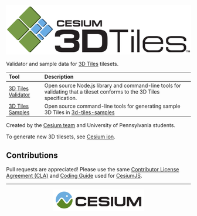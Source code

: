 <p align="center"><img src="figures/Cesium3DTiles.png" /></p>

Validator and sample data for [3D Tiles](https://github.com/CesiumGS/3d-tiles/blob/master/README.md) tilesets.

| Tool | Description |
| :--- | :--- |
| [3D Tiles Validator](./validator/) | Open source Node.js library and command-line tools for validating that a tileset conforms to the 3D Tiles specification. |
| [3D Tiles Samples](./samples-generator/) | Open source command-line tools for generating sample 3D Tiles in [3d-tiles-samples](https://github.com/CesiumGS/3d-tiles-samples) |

Created by the <a href="https://cesium.com/">Cesium team</a> and University of Pennsylvania students.

To generate new 3D tilesets, see [Cesium ion](https://cesium.com/ion/).

## Contributions

Pull requests are appreciated!  Please use the same [Contributor License Agreement (CLA)](https://github.com/CesiumGS/cesium/blob/master/CONTRIBUTING.md) and [Coding Guide](https://github.com/CesiumGS/cesium/blob/master/Documentation/Contributors/CodingGuide/README.md) used for [CesiumJS](https://cesium.com/cesiumjs/).

---

<p align="center">
<a href="https://cesium.com/"><img src="figures/cesium.png" /></a>
</p>
